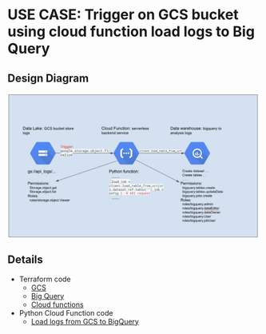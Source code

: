 # USE CASE: Trigger on GCS bucket using cloud function load logs to Big Query

## Design Diagram
![diagram](./load-gcs-to-bq.png)

## Details
* Terraform code
    * [GCS](https://github.com/andy0301/my_practice/tree/master/gcp_course/terraform/gcs)
    * [Big Query](https://github.com/andy0301/my_practice/tree/master/gcp_course/terraform/bigquery) 
    * [Cloud functions](https://github.com/andy0301/my_practice/tree/master/gcp_course/terraform/cloud_function)
* Python Cloud Function code
    * [Load logs from GCS to BigQuery](https://github.com/andy0301/my_practice/tree/master/gcp_course/terraform/cloud_function/load_gcs_to_bq)